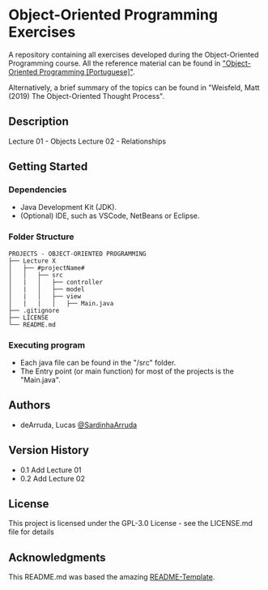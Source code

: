 # Object-Oriented Programming Exercises

A repository containing all exercises developed during the Object-Oriented Programming course.
All the reference material can be found in ["Object-Oriented Programming [Portuguese]"]().

Alternatively, a brief summary of the topics can be found in "Weisfeld, Matt (2019) The Object-Oriented Thought Process".

## Description

Lecture 01 - Objects
Lecture 02 - Relationships 

## Getting Started

### Dependencies

* Java Development Kit (JDK).
* (Optional) IDE, such as VSCode, NetBeans or Eclipse.

### Folder Structure

````
PROJECTS - OBJECT-ORIENTED PROGRAMMING
├── Lecture X
│   ├── #projectName#
│   │   ├── src
│   |   │   ├── controller
│   |   │   ├── model
│   |   │   ├── view
│   |   |   │   ├── Main.java
├── .gitignore
├── LICENSE
└── README.md
````

### Executing program

* Each java file can be found in the "/src" folder.
* The Entry point (or main function) for most of the projects is the "Main.java".

## Authors

 - deArruda, Lucas [@SardinhaArruda](https://twitter.com/SardinhaArruda)

## Version History

* 0.1
    Add Lecture 01
* 0.2
    Add Lecture 02

## License

This project is licensed under the GPL-3.0 License - see the LICENSE.md file for details

## Acknowledgments

This README.md was based the amazing [README-Template](https://gist.github.com/DomPizzie/7a5ff55ffa9081f2de27c315f5018afc).